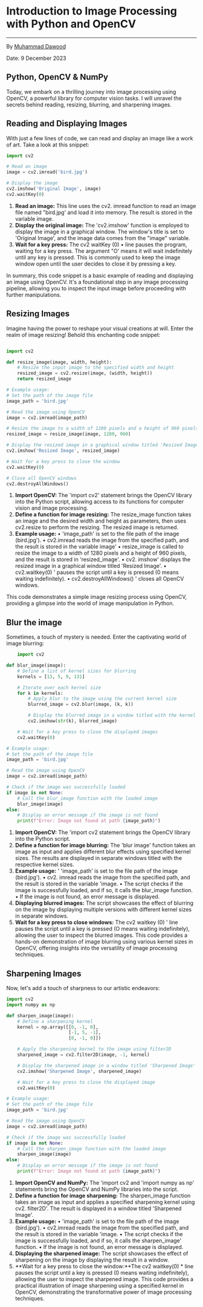 
# Introduction to Image Processing with Python and OpenCV

---------------------------------------------------------

By [Muhammad Dawood](https://github.com/mdawoodaslam)

Date: 9 December 2023

## Python, OpenCV & NumPy

Today, we embark on a thrilling journey into image processing using OpenCV, a powerful library for computer vision tasks. I will unravel the secrets behind reading, resizing, blurring, and sharpening images.

## Reading and Displaying Images

With just a few lines of code, we can read and display an image like a work of art. Take a look at this snippet:

```python
import cv2

# Read an image
image = cv2.imread('bird.jpg')

# Display the image
cv2.imshow('Original Image', image)
cv2.waitKey(0)
```

1. **Read an image:** This line uses the cv2. imread function to read an image file named
"bird.jpg' and load it into memory. The result is stored in the variable image.
2. **Display the original image:** The 'cv2.imshow' function is employed to display the image in a graphical window. The window's title is set to 'Original Image', and the image data comes from the "image" variable.
3. **Wait for a key press:** The cv2 waitKey (0) • line pauses the program, waiting for a key press. The argument "O' means it will wait indefinitely until any key is pressed.
This is commonly used to keep the image window open until the user decides to close it by pressing a key.

In summary, this code snippet is a basic example of reading and displaying an image using OpenCV. It's a foundational step in any image processing pipeline, allowing you to inspect the input image before proceeding with further manipulations.

## Resizing Images

Imagine having the power to reshape your visual creations at will. Enter the realm of image resizing! Behold this enchanting code snippet:

```python

import cv2

def resize_image(image, width, height):
    # Resize the input image to the specified width and height
    resized_image = cv2.resize(image, (width, height))
    return resized_image

# Example usage:
# Set the path of the image file
image_path = 'bird.jpg'

# Read the image using OpenCV
image = cv2.imread(image_path)

# Resize the image to a width of 1280 pixels and a height of 960 pixels
resized_image = resize_image(image, 1280, 960)

# Display the resized image in a graphical window titled 'Resized Image'
cv2.imshow('Resized Image', resized_image)

# Wait for a key press to close the window
cv2.waitKey(0)

# Close all OpenCV windows
cv2.destroyAllWindows()

```

1. **Import OpenCV:** The 'import cv2' statement brings the OpenCV library into the Python script, allowing access to its functions for computer vision and image processing.
2. **Define a function for image resizing:** The resize_image function takes an image and the desired width and height as parameters, then uses cv2.resize to perform the resizing. The resized image is returned.
3. **Example usage:**
• 'image_path' is set to the file path of the image (bird.jpg').
• cv2.imread reads the image from the specified path, and the result is stored in the variable image'
• resize_image is called to resize the image to a width of 1280 pixels and a height of 960 pixels, and the result is stored in 'resized_image'.
• cv2. imshow' displays the resized image in a graphical window titled 'Resized
Image'.
• cv2.waitkey(0) ' pauses the script until a key is pressed (0 means waiting indefinitely).
• cv2.destroyAllWindows() ' closes all OpenCV windows.

This code demonstrates a simple image resizing process using OpenCV, providing a glimpse into the world of image manipulation in Python.

## Blur the image

Sometimes, a touch of mystery is needed. Enter the captivating world of image blurring:

```python
    import cv2

def blur_image(image):
    # Define a list of kernel sizes for blurring
    kernels = [13, 5, 9, 131]

    # Iterate over each kernel size
    for k in kernels:
        # Apply blur to the image using the current kernel size
        blurred_image = cv2.blur(image, (k, k))

        # Display the blurred image in a window titled with the kernel size
        cv2.imshow(str(k), blurred_image)

    # Wait for a key press to close the displayed images
    cv2.waitKey(0)

# Example usage:
# Set the path of the image file
image_path = 'bird.jpg'

# Read the image using OpenCV
image = cv2.imread(image_path)

# Check if the image was successfully loaded
if image is not None:
    # Call the blur_image function with the loaded image
    blur_image(image)
else:
    # Display an error message if the image is not found
    print(f"Error: Image not found at path {image_path}")

```

1. **Import OpenCV:** The 'import cv2 statement brings the OpenCV library into the
Python script.
2. **Define a function for image blurring:** The 'blur image' function takes an image as input and applies different blur effects using specified kernel sizes. The results are displayed in separate windows titled with the respective kernel sizes.
3. **Example usage:**
' 'image_path' is set to the file path of the image (bird.jpg').
• cv2. imread reads the image from the specified path, and the result is stored in the variable 'image.
• The script checks if the image is successfully loaded, and if so, it calls the blur_image function.
• If the image is not found, an error message is displayed.
4. **Displaying blurred images:** The script showcases the effect of blurring on the image by displaying multiple versions with different kernel sizes in separate windows.
5. **Wait for a key press to close windows:** The cv2 waitkey (0) ' line pauses the script until a key is pressed (O means waiting indefinitely), allowing the user to inspect the blurred images.
This code provides a hands-on demonstration of image blurring using various kernel sizes in OpenCV, offering insights into the versatility of image processing techniques.

## Sharpening Images

Now, let's add a touch of sharpness to our artistic endeavors:

```python
import cv2
import numpy as np

def sharpen_image(image):
    # Define a sharpening kernel
    kernel = np.array([[0, -1, 0],
                       [-1, 5, -1],
                       [0, -1, 0]])

    # Apply the sharpening kernel to the image using filter2D
    sharpened_image = cv2.filter2D(image, -1, kernel)

    # Display the sharpened image in a window titled 'Sharpened Image'
    cv2.imshow('Sharpened Image', sharpened_image)

    # Wait for a key press to close the displayed image
    cv2.waitKey(0)

# Example usage:
# Set the path of the image file
image_path = 'bird.jpg'

# Read the image using OpenCV
image = cv2.imread(image_path)

# Check if the image was successfully loaded
if image is not None:
    # Call the sharpen_image function with the loaded image
    sharpen_image(image)
else:
    # Display an error message if the image is not found
    print(f"Error: Image not found at path {image_path}")
```

1. **Import OpenCV and NumPy:** The 'import cv2 and 'import numpy as np' statements bring the OpenCV and NumPy libraries into the script.
2. **Define a function for image sharpening:** The sharpen_image function takes an image as input and applies a specified sharpening kernel using cv2. filter2D'. The result is displayed in a window titled 'Sharpened Image'.
3. **Example usage:**
• 'image_path' is set to the file path of the image (bird.jpg').
• cv2.imread reads the image from the specified path, and the result is stored in the variable 'image.
• The script checks if the image is successfully loaded, and if so, it calls the sharpen_image' function.
• If the image is not found, an error message is displayed.
4. **Displaying the sharpened image:** The script showcases the effect of sharpening on the image by displaying the result in a window.
5. **Wait for a key press to close the window:**The cv2 waitkey(0) * line pauses the script until a key is pressed (0 means waiting indefinitely), allowing the user to inspect the sharpened image.
This code provides a practical illustration of image sharpening using a specified kernel in OpenCV, demonstrating the transformative power of image processing techniques.
